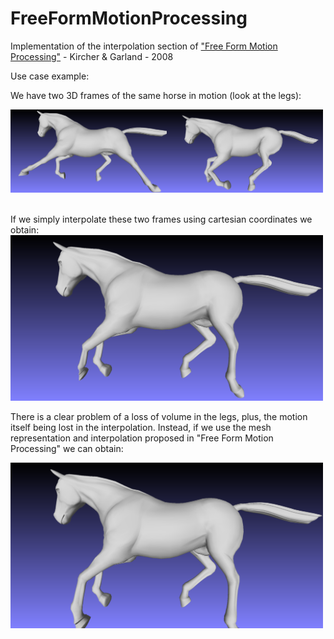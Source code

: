 # FreeFormMotionProcessing
Implementation of the interpolation section of ["Free Form Motion Processing"](http://mgarland.org/files/papers/freeform.pdf) - Kircher &amp; Garland - 2008

Use case example:

We have two 3D frames of the same horse in motion (look at the legs):

<img src="https://raw.githubusercontent.com/paghdv/FreeFormMotionProcessing/master/samples/horse1.png" alt="horse1" style="width: 250px;"/><img src="https://raw.githubusercontent.com/paghdv/FreeFormMotionProcessing/master/samples/horse2.png" alt="horse2" style="width: 250px;"/>

<br/>
If we simply interpolate these two frames using cartesian coordinates we obtain:

<img src="https://raw.githubusercontent.com/paghdv/FreeFormMotionProcessing/master/samples/simple_cartesian.png" alt="cartesian" style="width: 500px;"/>
<br/>

There is a clear problem of a loss of volume in the legs, plus, the motion itself being lost in the interpolation. Instead, if we use the mesh representation and interpolation proposed in "Free Form Motion Processing" we can obtain:

<img src="https://raw.githubusercontent.com/paghdv/FreeFormMotionProcessing/master/samples/ffmp.png" alt="cartesian" style="width: 500px;"/>

